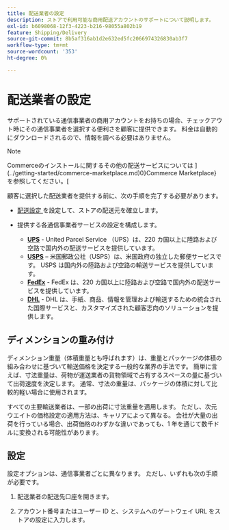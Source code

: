 ```yaml
---
title: 配送業者の設定
description: ストアで利用可能な商用配送アカウントのサポートについて説明します。
exl-id: b6098068-12f3-4223-b216-98055a802b19
feature: Shipping/Delivery
source-git-commit: 8b5af316ab1d2e632ed5fc2066974326830ab3f7
workflow-type: tm+mt
source-wordcount: '353'
ht-degree: 0%

---
```


# 配送業者の設定

サポートされている通信事業者の商用アカウントをお持ちの場合、チェックアウト時にその通信事業者を選択する便利さを顧客に提供できます。 料金は自動的にダウンロードされるので、情報を調べる必要はありません。

>[!NOTE]
>
>Commerceのインストールに関するその他の配送サービスについては ](../getting-started/commerce-marketplace.md)0}Commerce Marketplace} を参照してください。[

顧客に選択した配送業者を提供する前に、次の手順を完了する必要があります。

- [ 配送設定 ](shipping-settings.md) を設定して、ストアの配送元を確立します。

- 提供する各通信事業者サービスの設定を構成します。

   - [**UPS**](ups.md) - United Parcel Service （UPS）は、220 カ国以上に陸路および空路で国内外の配送サービスを提供しています。
   - [**USPS**](usps.md) – 米国郵政公社（USPS）は、米国政府の独立した郵便サービスです。 USPS は国内外の陸路および空路の輸送サービスを提供しています。
   - [**FedEx**](fedex.md) - FedEx は、220 カ国以上に陸路および空路で国内外の配送サービスを提供しています。
   - [**DHL**](dhl.md) - DHL は、手紙、商品、情報を管理および輸送するための統合された国際サービスと、カスタマイズされた顧客志向のソリューションを提供します。

## ディメンションの重み付け

ディメンション重量（体積重量とも呼ばれます）は、重量とパッケージの体積の組み合わせに基づいて輸送価格を決定する一般的な業界の手法です。 簡単に言えば、寸法重量は、荷物が運送業者の貨物領域で占有するスペースの量に基づいて出荷速度を決定します。 通常、寸法の重量は、パッケージの体積に対して比較的軽い場合に使用されます。

すべての主要輸送業者は、一部の出荷に寸法重量を適用します。 ただし、次元ウエイトの価格設定の適用方法は、キャリアによって異なる。 会社が大量の出荷を行っている場合、出荷価格のわずかな違いであっても、1 年を通じて数千ドルに変換される可能性があります。

## 設定

設定オプションは、通信事業者ごとに異なります。 ただし、いずれも次の手順が必要です。

1. 配送業者の配送先口座を開きます。

1. アカウント番号またはユーザー ID と、システムへのゲートウェイ URL をストアの設定に入力します。

